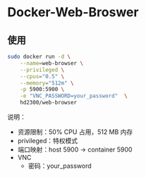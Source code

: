 # Docker-Web-Broswer

## 使用

```bash
sudo docker run -d \
    --name=web-browser \
    --privileged \
    --cpus="0.5" \
    --memory="512m" \
    -p 5900:5900 \
    -e "VNC_PASSWORD=your_password"  \
    hd2300/web-browser
```

说明：

* 资源限制：50% CPU 占用，512 MB 内存
* privileged：特权模式
* 端口映射：host 5900 -> container 5900
* VNC
    * 密码：your_password
